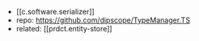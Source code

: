 
- [[c.software.serializer]]
- repo: https://github.com/dipscope/TypeManager.TS
- related: [[prdct.entity-store]]